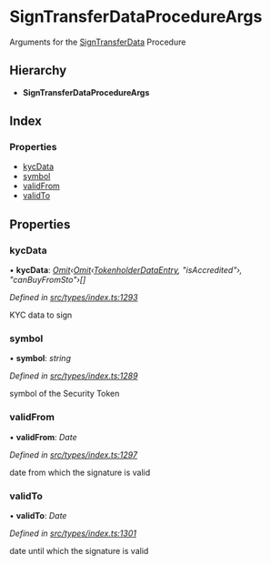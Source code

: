 # SignTransferDataProcedureArgs

Arguments for the [SignTransferData](../enums/_types_index_.proceduretype.md#signtransferdata) Procedure

## Hierarchy

* **SignTransferDataProcedureArgs**

## Index

### Properties

* [kycData](../interfaces/_types_index_.signtransferdataprocedureargs.md#kycdata)
* [symbol](../interfaces/_types_index_.signtransferdataprocedureargs.md#symbol)
* [validFrom](../interfaces/_types_index_.signtransferdataprocedureargs.md#validfrom)
* [validTo](../interfaces/_types_index_.signtransferdataprocedureargs.md#validto)

## Properties

### kycData

• **kycData**: [_Omit_](_types_index_.md#omit)_‹_[_Omit_](_types_index_.md#omit)_‹_[_TokenholderDataEntry_](../interfaces/_types_index_.tokenholderdataentry.md)_, "isAccredited"›, "canBuyFromSto"›\[\]_

_Defined in_ [_src/types/index.ts:1293_](https://github.com/PolymathNetwork/polymath-sdk/blob/e8bbc1e/src/types/index.ts#L1293)

KYC data to sign

### symbol

• **symbol**: _string_

_Defined in_ [_src/types/index.ts:1289_](https://github.com/PolymathNetwork/polymath-sdk/blob/e8bbc1e/src/types/index.ts#L1289)

symbol of the Security Token

### validFrom

• **validFrom**: _Date_

_Defined in_ [_src/types/index.ts:1297_](https://github.com/PolymathNetwork/polymath-sdk/blob/e8bbc1e/src/types/index.ts#L1297)

date from which the signature is valid

### validTo

• **validTo**: _Date_

_Defined in_ [_src/types/index.ts:1301_](https://github.com/PolymathNetwork/polymath-sdk/blob/e8bbc1e/src/types/index.ts#L1301)

date until which the signature is valid

